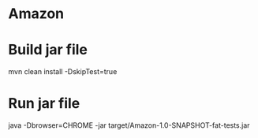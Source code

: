 # Amazon

# Build jar file
mvn clean install -DskipTest=true

# Run jar file
java -Dbrowser=CHROME -jar target/Amazon-1.0-SNAPSHOT-fat-tests.jar
 